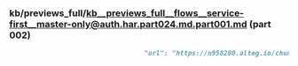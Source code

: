 ### kb/previews_full/kb__previews_full__flows__service-first__master-only@auth.har.part024.md.part001.md (part 002)

```md
                                  "url": "https://n958200.alteg.io/chunk-KO722YSM.js",
      
```

```
